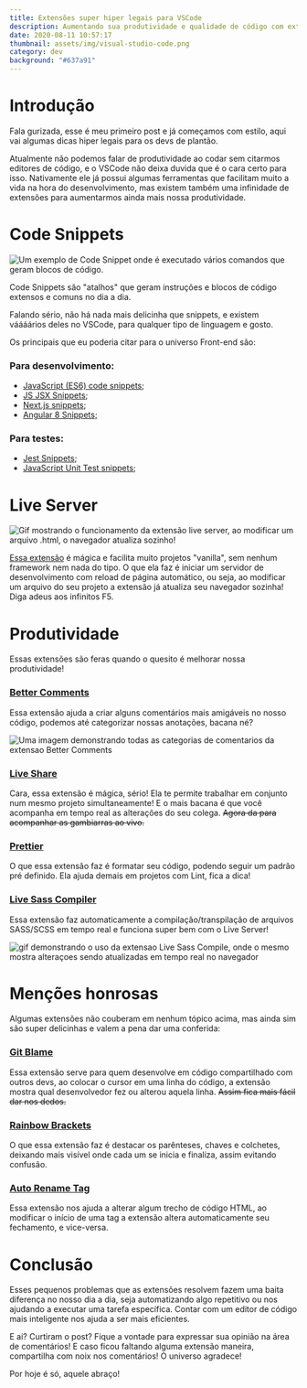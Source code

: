 ```yaml
---
title: Extensões super hiper legais para VSCode
description: Aumentando sua produtividade e qualidade de código com extensões para VSCode.
date: 2020-08-11 10:57:17
thumbnail: assets/img/visual-studio-code.png
category: dev
background: "#637a91"
---
```

# Introdução

Fala gurizada, esse é meu primeiro post e já começamos com estilo, aqui vai algumas dicas hiper legais para os devs de plantão.

Atualmente não podemos falar de produtividade ao codar sem citarmos editores de código, e o VSCode não deixa duvida que é o cara certo para isso. Nativamente ele já possui algumas ferramentas que facilitam muito a vida na hora do desenvolvimento, mas existem também uma infinidade de extensões para aumentarmos ainda mais nossa produtividade.

# Code Snippets

![Um exemplo de Code Snippet onde é executado vários comandos que geram blocos de código.](assets/img/ngrepeatsnippet.gif "Exemplo de snippets.")

Code Snippets são "atalhos" que geram instruções e blocos de código extensos e comuns no dia a dia.

Falando sério, não há nada mais delicinha que snippets, e existem váááários deles no VSCode, para qualquer tipo de linguagem e gosto. 

Os principais que eu poderia citar para o universo Front-end são:

### **Para desenvolvimento:**

* [JavaScript (ES6) code snippets](https://marketplace.visualstudio.com/items?itemName=xabikos.JavaScriptSnippets);
* [JS JSX Snippets](https://marketplace.visualstudio.com/items?itemName=skyran.js-jsx-snippets);
* [Next.js snippets](https://marketplace.visualstudio.com/items?itemName=PulkitGangwar.nextjs-snippets);
* [Angular 8 Snippets;](https://marketplace.visualstudio.com/items?itemName=Mikael.Angular-BeastCode)

### **Para testes:**

* [Jest Snippets](https://marketplace.visualstudio.com/items?itemName=andys8.jest-snippets);
* [JavaScript Unit Test snippets](https://marketplace.visualstudio.com/items?itemName=iZDT.javascript-unit-test-snippet);

# Live Server

![Gif mostrando o funcionamento da extensão live server, ao modificar um arquivo .html, o navegador atualiza sozinho!](assets/img/vscode-live-server-animated-demo.gif "Exemplo de Live Server")

[Essa extensão](https://marketplace.visualstudio.com/items?itemName=ritwickdey.LiveServer) é mágica e facilita muito projetos "vanilla", sem nenhum framework nem nada do tipo. O que ela faz é iniciar um servidor de desenvolvimento com reload de página automático, ou seja, ao modificar um arquivo do seu projeto a extensão já atualiza seu navegador sozinha!  Diga adeus aos infinitos F5.

# Produtividade

Essas extensões são feras quando o quesito é melhorar nossa produtividade!

### **[Better Comments](https://marketplace.visualstudio.com/items?itemName=aaron-bond.better-comments)**

Essa extensão ajuda a criar alguns comentários mais amigáveis no nosso código, podemos até categorizar nossas anotações, bacana né?

![Uma imagem demonstrando todas as categorias de comentarios da extensao Better Comments](assets/img/better-comments.png "Exemplo better comments")

### **[Live Share](https://marketplace.visualstudio.com/items?itemName=MS-vsliveshare.vsliveshare)**

Cara, essa extensão é mágica, sério! Ela te permite trabalhar em conjunto num mesmo projeto simultaneamente! E o mais bacana é que você acompanha em tempo real as alterações do seu colega. <s>Agora da para acompanhar as gambiarras ao vivo.</s>

### [](https://marketplace.visualstudio.com/items?itemName=MS-vsliveshare.vsliveshare)**[Prettier](https://marketplace.visualstudio.com/items?itemName=esbenp.prettier-vscode)**

O que essa extensão faz é formatar seu código, podendo seguir um padrão pré definido. Ela ajuda demais em projetos com Lint, fica a dica!

### [](https://marketplace.visualstudio.com/items?itemName=esbenp.prettier-vscode)**[Live Sass Compiler](https://marketplace.visualstudio.com/items?itemName=ritwickdey.live-sass)**

Essa extensão faz automaticamente a compilação/transpilação de arquivos SASS/SCSS em tempo real e funciona super bem com o Live Server!

![gif demonstrando o uso da extensao Live Sass Compile, onde o mesmo mostra alteraçoes sendo atualizadas em tempo real no navegador](assets/img/animatedpreview.gif "Exemplo Live Sass Compiler")

# Menções honrosas

Algumas extensões não couberam em nenhum tópico acima, mas ainda sim são super delicinhas e valem a pena dar uma conferida:

### **[Git Blame](https://marketplace.visualstudio.com/items?itemName=waderyan.gitblame)**

Essa extensão serve para quem desenvolve em código compartilhado com outros devs, ao colocar o cursor em uma linha do código, a extensão mostra qual desenvolvedor fez ou alterou aquela linha. <s>Assim fica mais fácil dar nos dedos.</s>

### **[Rainbow Brackets](https://marketplace.visualstudio.com/items?itemName=2gua.rainbow-brackets)**

O que essa extensão faz é destacar os parênteses, chaves e colchetes, deixando mais visível onde cada um se inicia e finaliza, assim evitando confusão.

### **[Auto Rename Tag](https://marketplace.visualstudio.com/items?itemName=formulahendry.auto-rename-tag)**

Essa extensão nos ajuda a alterar algum trecho de código HTML, ao modificar o início de uma tag a extensão altera automaticamente seu fechamento, e vice-versa.

# Conclusão

Esses pequenos problemas que as extensões resolvem fazem uma baita diferença no nosso dia a dia, seja automatizando algo repetitivo ou nos ajudando a executar uma tarefa específica. Contar com um editor de código mais inteligente nos ajuda a ser mais eficientes.

E ai? Curtiram o post? Fique a vontade para expressar sua opinião na área de comentários! E caso ficou faltando alguma extensão maneira, compartilha com noix nos comentários! O universo agradece!

Por hoje é só, aquele abraço!